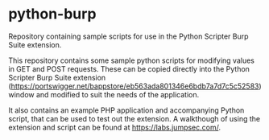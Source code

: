 # python-burp
Repository containing sample scripts for use in the Python Scripter Burp Suite extension.

This repository contains some sample python scripts for modifying values in GET and POST requests. These can be copied directly into the Python Scripter Burp Suite extension (https://portswigger.net/bappstore/eb563ada801346e6bdb7a7d7c5c52583) window and modified to suit the needs of the application.

It also contains an example PHP application and accompanying Python script, that can be used to test out the extension. A walkthough of using the extension and script can be found at https://labs.jumpsec.com/.
